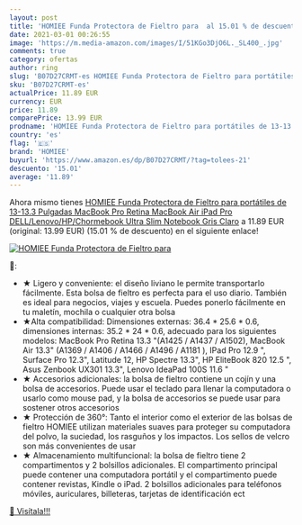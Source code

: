 ```yaml
---
layout: post
title: 'HOMIEE Funda Protectora de Fieltro para  al 15.01 % de descuento'
date: 2021-03-01 00:26:55
image: 'https://m.media-amazon.com/images/I/51KGo3DjO6L._SL400_.jpg'
comments: true
category: ofertas
author: ring
slug: 'B07D27CRMT-es HOMIEE Funda Protectora de Fieltro para portátiles de...'
sku: 'B07D27CRMT-es'
actualPrice: 11.89 EUR
currency: EUR
price: 11.89
comparePrice: 13.99 EUR
prodname: 'HOMIEE Funda Protectora de Fieltro para portátiles de 13-13.3 Pulgadas MacBook Pro Retina  MacBook Air  iPad Pro  DELL/Lenovo/HP/Chormebook Ultra Slim Notebook  Gris Claro'
country: 'es'
flag: '🇪🇸'
brand: 'HOMIEE'
buyurl: 'https://www.amazon.es/dp/B07D27CRMT/?tag=tolees-21'
descuento: '15.01'
average: '11.89'
---
```


Ahora mismo tienes [HOMIEE Funda Protectora de Fieltro para portátiles de 13-13.3 Pulgadas MacBook Pro Retina  MacBook Air  iPad Pro  DELL/Lenovo/HP/Chormebook Ultra Slim Notebook  Gris Claro](https://www.amazon.es/dp/B07D27CRMT/?tag=tolees-21) a 11.89 EUR (original: 13.99 EUR) (15.01 %  de descuento) en el siguiente enlace!

[![HOMIEE Funda Protectora de Fieltro para ](https://m.media-amazon.com/images/I/51KGo3DjO6L._SL400_.jpg)](https://www.amazon.es/dp/B07D27CRMT/?tag=tolees-21)

🔎:

- ★ Ligero y conveniente: el diseño liviano le permite transportarlo fácilmente. Esta bolsa de fieltro es perfecta para el uso diario. También es ideal para negocios, viajes y escuela. Puedes ponerlo fácilmente en tu maletín, mochila o cualquier otra bolsa
- ★Alta compatibilidad: Dimensiones externas: 36.4 * 25.6 * 0.6, dimensiones internas: 35.2 * 24 * 0.6, adecuado para los siguientes modelos: MacBook Pro Retina 13.3 "(A1425 / A1437 / A1502), MacBook Air 13.3" (A1369 / A1406 / A1466 / A1496 / A1181 ), IPad Pro 12.9 ", Surface Pro 12.3", Latitude 12, HP Spectre 13.3", HP EliteBook 820 12.5 ", Asus Zenbook UX301 13.3", Lenovo IdeaPad 100S 11.6 "
- ★ Accesorios adicionales: la bolsa de fieltro contiene un cojín y una bolsa de accesorios. Puede usar el teclado para llenar la computadora o usarlo como mouse pad, y la bolsa de accesorios se puede usar para sostener otros accesorios
- ★ Protección de 360°: Tanto el interior como el exterior de las bolsas de fieltro HOMIEE utilizan materiales suaves para proteger su computadora del polvo, la suciedad, los rasguños y los impactos. Los sellos de velcro son más convenientes de usar
- ★ Almacenamiento multifuncional: la bolsa de fieltro tiene 2 compartimentos y 2 bolsillos adicionales. El compartimento principal puede contener una computadora portátil y el compartimento puede contener revistas, Kindle o iPad. 2 bolsillos adicionales para teléfonos móviles, auriculares, billeteras, tarjetas de identificación ect

[🛒 Visítala!!!](https://www.amazon.es/dp/B07D27CRMT/?tag=tolees-21)
